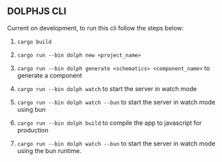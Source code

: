 ## DOLPHJS CLI

Current on development, to run this cli follow the steps below:

1. `cargo build`

2. `cargo run --bin dolph new <project_name>`

3. `cargo run --bin dolph generate <schematics> <component_name>` to generate a component

4. `cargo run --bin dolph watch` to start the server in watch mode

5. `cargo run --bin dolph watch --bun` to start the server in watch mode using bun

6. `cargo run --bin dolph build` to compile the app to javascript for production

7. `cargo run --bin dolph watch --bun` to start the server in watch mode using the  bun runtime.
